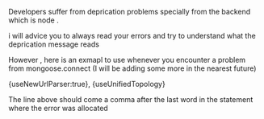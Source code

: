 
Developers suffer from deprication problems specially from the backend which is node . 

i will advice you to always read your errors and try to understand what the deprication message reads

However , here is an exmapl to use whenever you encounter a problem from mongoose.connect (I will be adding some more in the nearest future)

{useNewUrlParser:true},
{useUnifiedTopology}

The line above should come a comma after the last word in the statement where the error was allocated